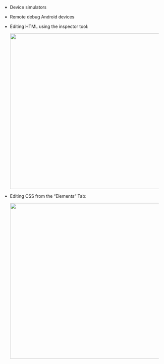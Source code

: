 * Device simulators
* Remote debug Android devices
* Editing HTML using the inspector tool:

  <img width="500" alt="" src="https://d2slcw3kip6qmk.cloudfront.net/marketing/techblog/live-editing-html-and-css-with-chrome-devtools/edit-as-html.gif">

* Editing CSS from the “Elements” Tab:

  <img width="500" alt="" src="https://d2slcw3kip6qmk.cloudfront.net/marketing/techblog/live-editing-html-and-css-with-chrome-devtools/position-absolute.gif">

